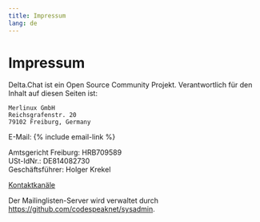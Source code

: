 ```yaml
---
title: Impressum
lang: de
---
```


# Impressum

Delta.Chat ist ein  Open Source Community Projekt. Verantwortlich für den Inhalt auf diesen Seiten ist:

    Merlinux GmbH
    Reichsgrafenstr. 20
    79102 Freiburg, Germany

E-Mail: {% include email-link %}

Amtsgericht Freiburg: HRB709589  
USt-IdNr.: DE814082730  
Geschäftsführer: Holger Krekel

[Kontaktkanäle](contribute)

Der Mailinglisten-Server wird verwaltet durch <https://github.com/codespeaknet/sysadmin>.
